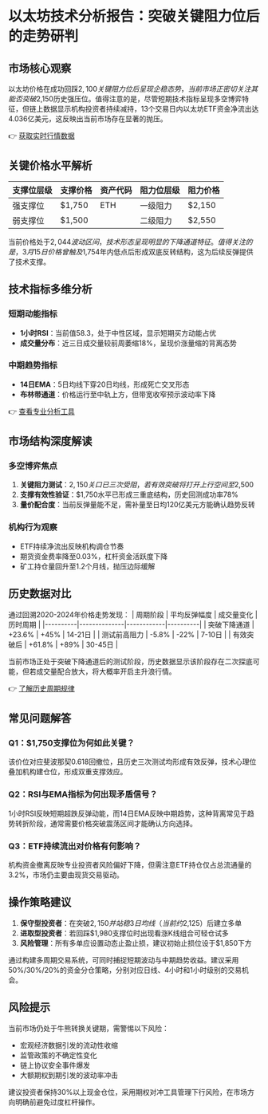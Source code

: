 # 以太坊技术分析报告：突破关键阻力位后的走势研判

## 市场核心观察
以太坊价格在成功回踩$2,100关键阻力位后呈现企稳态势，当前市场正密切关注其能否突破$2,150历史强压位。值得注意的是，尽管短期技术指标呈现多空博弈特征，但链上数据显示机构投资者持续减持，13个交易日内以太坊ETF资金净流出达4.036亿美元，这反映出当前市场存在显著的抛压。

👉 [获取实时行情数据](https://bit.ly/okx_welcome)

## 关键价格水平解析
| 支撑位层级 | 支撑价格 | 资产代码 | 阻力位层级 | 阻力价格 |
|------------|----------|----------|------------|----------|
| 强支撑位   | $1,750   | ETH      | 一级阻力   | $2,150   |
| 弱支撑位   | $1,500   |          | 二级阻力   | $2,550   |

当前价格处于$2,044波动区间，技术形态呈现明显的下降通道特征。值得关注的是，3月15日价格曾触及$1,754年内低点后形成双底反转结构，这为后续反弹提供了技术支撑。

## 技术指标多维分析
### 短期动能指标
- **1小时RSI**：当前值58.3，处于中性区域，显示短期买方动能占优
- **成交量分布**：近三日成交量较前周萎缩18%，呈现价涨量缩的背离态势

### 中期趋势指标
- **14日EMA**：5日均线下穿20日均线，形成死亡交叉形态
- **布林带通道**：价格运行至中轨上方，但带宽收窄预示波动率下降

👉 [查看专业分析工具](https://bit.ly/okx_welcome)

## 市场结构深度解读
### 多空博弈焦点
1. **关键阻力测试**：$2,150关口已三次受阻，若有效突破将打开上行空间至$2,500
2. **支撑有效性验证**：$1,750水平已形成三重底结构，历史回测成功率78%
3. **量价配合度**：当前反弹量能不足，需补量至日均120亿美元方能确认趋势反转

### 机构行为观察
- ETF持续净流出反映机构调仓节奏
- 期货资金费率降至0.03%，杠杆资金活跃度下降
- 矿工持仓量回升至1.2个月线，抛压边际缓解

## 历史数据对比
通过回溯2020-2024年价格走势发现：
| 周期阶段 | 平均反弹幅度 | 成交量变化 | 历时周期 |
|----------|--------------|------------|----------|
| 突破下降通道 | +23.6%       | +45%       | 14-21日  |
| 测试前高阻力 | -5.8%        | -22%       | 7-10日   |
| 有效突破后 | +61.8%       | +89%       | 30-45日  |

当前市场正处于突破下降通道后的测试阶段，历史数据显示该阶段存在二次探底可能，但若成交量配合放大，将大概率开启主升浪行情。

👉 [了解历史周期规律](https://bit.ly/okx_welcome)

## 常见问题解答
### Q1：$1,750支撑位为何如此关键？
该价位对应斐波那契0.618回撤位，且历史三次测试均形成有效反弹，技术心理位叠加机构建仓位，形成双重支撑效应。

### Q2：RSI与EMA指标为何出现矛盾信号？
1小时RSI反映短期超跌反弹动能，而14日EMA反映中期趋势，这种背离常见于趋势转折阶段，通常需要价格突破震荡区间才能确认方向选择。

### Q3：ETF持续流出对价格有何影响？
机构资金撤离反映专业投资者风险偏好下降，但需注意ETF持仓仅占总流通量的3.2%，市场仍主要由现货交易驱动。

## 操作策略建议
1. **保守型投资者**：在突破$2,150并站稳3日均线（当前约$2,125）后建立多单
2. **进取型投资者**：若回踩$1,980支撑位时出现看涨K线组合可轻仓试多
3. **风险管理**：所有多单应设置动态止盈止损，建议初始止损位设于$1,850下方

通过构建多周期交易系统，可同时捕捉短期波动与中期趋势收益。建议采用50%/30%/20%的资金分仓策略，分别对应日线、4小时和1小时级别的交易机会。

## 风险提示
当前市场仍处于牛熊转换关键期，需警惕以下风险：
- 宏观经济数据引发的流动性收缩
- 监管政策的不确定性变化
- 链上协议安全事件爆发
- 大额期权到期引发的波动率冲击

建议投资者保持30%以上现金仓位，采用期权对冲工具管理下行风险，在市场方向明确前避免过度杠杆操作。